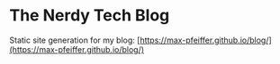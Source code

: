 # The Nerdy Tech Blog
Static site generation for my blog: [https://max-pfeiffer.github.io/blog/](https://max-pfeiffer.github.io/blog/)

